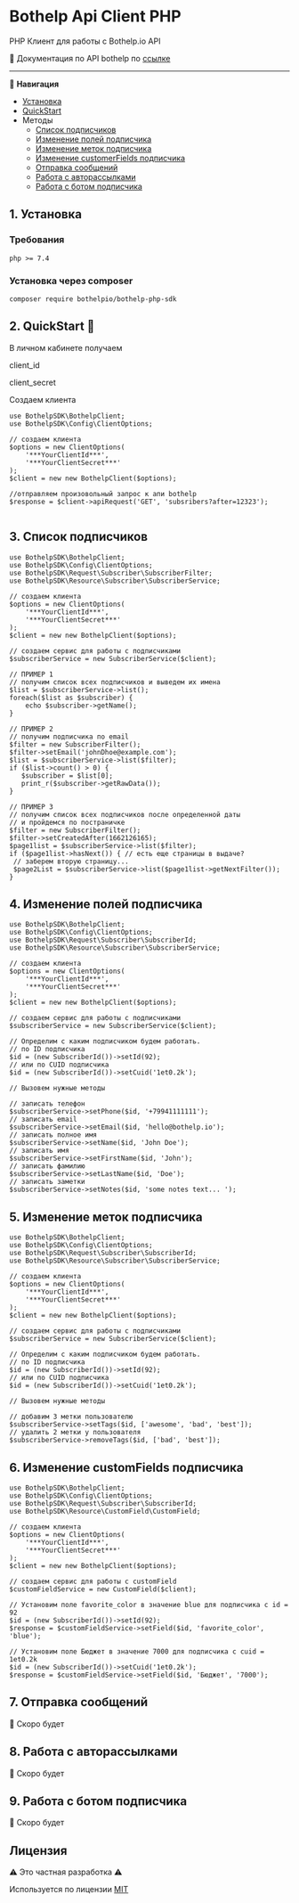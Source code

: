 # Bothelp Api Client PHP

PHP Клиент для работы с Bothelp.io API

📖 Документация по API bothelp по [ссылке](https://main.bothelp.io/swagger)

---
📑 **Навигация**
- [Установка](#1-установка)
- [QuickStart](#2-quickstart-)
- Методы
    - [Список подписчиков](#3-список-подписчиков)
    - [Изменение полей подписчика](#4-изменение-полей-подписчика)
    - [Изменение меток подписчика](#5-изменение-меток-подписчика)
    - [Изменение customerFields подписчика](#6-изменение-customfields-подписчика)
    - [Отправка сообщений](#7-отправка-сообщений)
    - [Работа с авторассылками](#8-работа-с-авторассылками)
    - [Работа с ботом подписчика](#9-работа-с-ботом-подписчика)


## 1. Установка

### Требования

`php >= 7.4` 

### Установка через composer 
`composer require bothelpio/bothelp-php-sdk`


## 2. QuickStart 🚀

В личном кабинете получаем

client_id

client_secret

Создаем клиента
```phpt
use BothelpSDK\BothelpClient;
use BothelpSDK\Config\ClientOptions;

// создаем клиента
$options = new ClientOptions(
    '***YourClientId***',
    '***YourClientSecret***'
);
$client = new new BothelpClient($options);

//отправляем произовольный запрос к апи bothelp
$response = $client->apiRequest('GET', 'subsribers?after=12323');
 
```

## 3. Список подписчиков
```phpt
use BothelpSDK\BothelpClient;
use BothelpSDK\Config\ClientOptions;
use BothelpSDK\Request\Subscriber\SubscriberFilter;
use BothelpSDK\Resource\Subscriber\SubscriberService;

// создаем клиента
$options = new ClientOptions(
    '***YourClientId***',
    '***YourClientSecret***'
);
$client = new new BothelpClient($options);

// создаем сервис для работы с подписчиками
$subscriberService = new SubscriberService($client);

// ПРИМЕР 1 
// получим список всех подписчиков и выведем их имена
$list = $subscriberService->list();
foreach($list as $subscriber) {
    echo $subscriber->getName();
}

// ПРИМЕР 2
// получим подписчика по email
$filter = new SubscriberFilter();
$filter->setEmail('johnDhoe@example.com');
$list = $subscriberService->list($filter);
if ($list->count() > 0) {
   $subscriber = $list[0];
   print_r($subscriber->getRawData());
}

// ПРИМЕР 3
// получим список всех подписчиков после определенной даты 
// и пройдемся по постраничке
$filter = new SubscriberFilter();
$filter->setCreatedAfter(1662126165);
$page1list = $subscriberService->list($filter);
if ($page1list->hasNext()) { // есть еще страницы в выдаче?
 // заберем вторую страницу...
 $page2List = $subscriberService->list($page1list->getNextFilter());
}

```

## 4. Изменение полей подписчика 

```phpt
use BothelpSDK\BothelpClient;
use BothelpSDK\Config\ClientOptions;
use BothelpSDK\Request\Subscriber\SubscriberId;
use BothelpSDK\Resource\Subscriber\SubscriberService;

// создаем клиента
$options = new ClientOptions(
    '***YourClientId***',
    '***YourClientSecret***'
);
$client = new new BothelpClient($options);

// создаем сервис для работы с подписчиками
$subscriberService = new SubscriberService($client);

// Определим с каким подписчиком будем работать.
// по ID подписчика
$id = (new SubscriberId())->setId(92);
// или по CUID подписчика
$id = (new SubscriberId())->setCuid('1et0.2k');

// Вызовем нужные методы

// записать телефон
$subscriberService->setPhone($id, '+79941111111');
// записать email
$subscriberService->setEmail($id, 'hello@bothelp.io');
// записать полное имя
$subscriberService->setName($id, 'John Doe');
// записать имя
$subscriberService->setFirstName($id, 'John');
// записать фамилию
$subscriberService->setLastName($id, 'Doe');
// записать заметки
$subscriberService->setNotes($id, 'some notes text... ');

```

## 5. Изменение меток подписчика
```phpt
use BothelpSDK\BothelpClient;
use BothelpSDK\Config\ClientOptions;
use BothelpSDK\Request\Subscriber\SubscriberId;
use BothelpSDK\Resource\Subscriber\SubscriberService;

// создаем клиента
$options = new ClientOptions(
    '***YourClientId***',
    '***YourClientSecret***'
);
$client = new new BothelpClient($options);

// создаем сервис для работы с подписчиками
$subscriberService = new SubscriberService($client);

// Определим с каким подписчиком будем работать.
// по ID подписчика
$id = (new SubscriberId())->setId(92);
// или по CUID подписчика
$id = (new SubscriberId())->setCuid('1et0.2k');

// Вызовем нужные методы

// добавим 3 метки пользователю
$subscriberService->setTags($id, ['awesome', 'bad', 'best']);
// удалить 2 метки у пользователя
$subscriberService->removeTags($id, ['bad', 'best']);

```

## 6. Изменение customFields подписчика
```phpt
use BothelpSDK\BothelpClient;
use BothelpSDK\Config\ClientOptions;
use BothelpSDK\Request\Subscriber\SubscriberId;
use BothelpSDK\Resource\CustomField\CustomField;

// создаем клиента
$options = new ClientOptions(
    '***YourClientId***',
    '***YourClientSecret***'
);
$client = new new BothelpClient($options);

// создаем сервис для работы с customField
$customFieldService = new CustomField($client);

// Установим поле favorite_color в значение blue для подписчика с id = 92
$id = (new SubscriberId())->setId(92);
$response = $customFieldService->setField($id, 'favorite_color', 'blue');

// Установим поле Бюджет в значение 7000 для подписчика с cuid = 1et0.2k
$id = (new SubscriberId())->setCuid('1et0.2k');
$response = $customFieldService->setField($id, 'Бюджет', '7000');

```

## 7. Отправка сообщений

:construction_worker: Скоро будет
## 8. Работа с авторассылками

:construction_worker: Скоро будет
## 9. Работа с ботом подписчика

:construction_worker: Скоро будет

## Лицензия

:warning: Это частная разработка :warning:

Используется по лицензии [MIT](https://ru.wikipedia.org/wiki/%D0%9B%D0%B8%D1%86%D0%B5%D0%BD%D0%B7%D0%B8%D1%8F_MIT)
